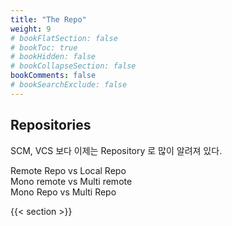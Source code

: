 ```yaml
---
title: "The Repo"
weight: 9
# bookFlatSection: false
# bookToc: true
# bookHidden: false
# bookCollapseSection: false
bookComments: false
# bookSearchExclude: false
---
```


## Repositories

SCM, VCS 보다 이제는 Repository 로 많이 알려져 있다. 
  
Remote Repo vs Local Repo  
Mono remote vs Multi remote  
Mono Repo vs Multi Repo  

{{< section >}}